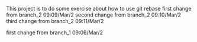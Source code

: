 This project is to do some exercise about how to use git rebase
first change from branch_2 09:09/Mar/2
second change from branch_2 09:10/Mar/2
third change from branch_2 09:11/Mar/2

first change from branch_1 09:06/Mar/2
